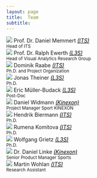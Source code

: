 ```yaml
---
layout: page
title:  Team
subtitle:
---
```


 
  <div class="row">
    <div class="column">
      <img src="../assets/img/Daniel_Memmert.jpg">
      Prof. Dr. Daniel Memmert <a href="https://www.dshs-koeln.de/en/institut-fuer-trainingswissenschaft-und-sportinformatik/" style="color:black"><i>(ITS)</i></a> <br />
      <small>Head of ITS</small><br />
    </div>
    <div class="column">
      <img src="../assets/img/Ralph_Ewerth.jpeg">
      Prof. Dr. Ralph Ewerth <a href="https://www.tib.eu/en/research-development/visual-analytics" style="color:black"><i>(L3S)</i></a> <br />
      <small>Head of Visual Analytics Research Group</small><br />
    </div>
    <div class="column">
      <img src="../assets/img/Dominik_Raabe.jpg">
        Dominik Raabe <a href="https://www.dshs-koeln.de/en/institut-fuer-trainingswissenschaft-und-sportinformatik/" style="color:black"><i>(ITS)</i></a> <br />
      <small>Ph.D. and Project Organization</small><br />
    </div>

  <div class="row">
    <div class="column">
      <img src="../assets/img/Jonas_Theiner.jpeg">
      Jonas Theiner <a href="https://www.tib.eu/en/research-development/visual-analytics" style="color:black"><i>(L3S)</i></a> <br />
      <small>Ph.D.</small><br />
    </div>
    <div class="column">
      <img src="../assets/img/Eric_Mueller-Budach.jpg">
      Eric Müller-Budack <a href="https://www.tib.eu/en/research-development/visual-analytics" style="color:black"><i>(L3S)</i></a><br />
      <small>Post-Doc</small><br />
    </div> 
    <div class="column">
       <img src="../assets/img/Pierre_Widmann.jpeg">
      Daniel Widmann <a href="hhttps://kinexon.com/de/sport" style="color:black"><i>(Kinexon)</i></a> <br />
      <small>Project Manager Sport KINEXON</small><br />
    </div>


  <div class="row">
    <div class="column">
        <img src="../assets/img/Hendrik_Biermann.jpg">
        Hendrik Biermann <a href="https://www.dshs-koeln.de/en/institut-fuer-trainingswissenschaft-und-sportinformatik/" style="color:black"><i>(ITS)</i></a>  <br />
        <small>Ph.D.</small><br />
      </div>
      <div class="column">
        <img src="../assets/img/Rumena_Komitova.jpeg">
          Rumena Komitova <a href="https://www.dshs-koeln.de/en/institut-fuer-trainingswissenschaft-und-sportinformatik/" style="color:black"><i>(ITS)</i></a>  <br />
        <small>Ph.D.</small><br />
      </div>
       <div class="column">
        <img src="../assets/img/Wolfgang_Grietz.jpg">
        Wolfgang Grietz <a href="https://www.tib.eu/en/research-development/visual-analytics" style="color:black"><i>(L3S)</i></a> <br />
      <small>Ph.D.</small><br />
    </div>
      </div>
  </div>

  <div class="row">
    <div class="column">
        <img src="../assets/img/Daniel_Linke.jpeg">
        Dr. Daniel Linke <a href="hhttps://kinexon.com/de/sport" style="color:black"><i>(Kinexon)</i></a>  <br />
        <small>Senior Product Manager Sports</small><br />
      </div>
    <div class="column">
        <img src="../assets/img/Martin_Wohlan.jpeg">
        Martin Wohlan <a href="https://www.dshs-koeln.de/en/institut-fuer-trainingswissenschaft-und-sportinformatik/" style="color:black"><i>(ITS)</i></a>  <br />
        <small>Research Assistant</small><br />
      </div>





